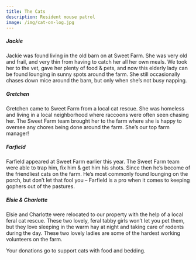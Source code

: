 ```yaml
---
title: The Cats
description: Resident mouse patrol
image: /img/cat-on-log.jpg
---
```


##### Jackie

Jackie was found living in the old barn on at Sweet Farm. She was very old and frail, and very thin from having to catch her all her own meals. We took her to the vet, gave her plenty of food & pets, and now this elderly lady can be found lounging in sunny spots around the farm. She still occasionally chases down mice around the barn, but only when she’s not busy napping.

##### Gretchen
Gretchen came to Sweet Farm from a local cat rescue. She was homeless and living in a local neighborhood where raccoons were often seen chasing her. The Sweet Farm team brought her to the farm where she is happy to oversee any chores being done around the farm. She’s our top farm manager!

##### Farfield

Farfield appeared at Sweet Farm earlier this year. The Sweet Farm team were able to trap him, fix him & get him his shots. Since then he’s become of the friendliest cats on the farm. He’s most commonly found lounging on the porch, but don’t let that fool you – Farfield is a pro when it comes to keeping gophers out of the pastures.

##### Elsie & Charlotte

Elsie and Charlotte were relocated to our property with the help of a local feral cat rescue. These two lovely, feral tabby girls won’t let you pet them, but they love sleeping in the warm hay at night and taking care of rodents during the day. These two lovely ladies are some of the hardest working volunteers on the farm. 

Your donations go to support cats with food and bedding.
